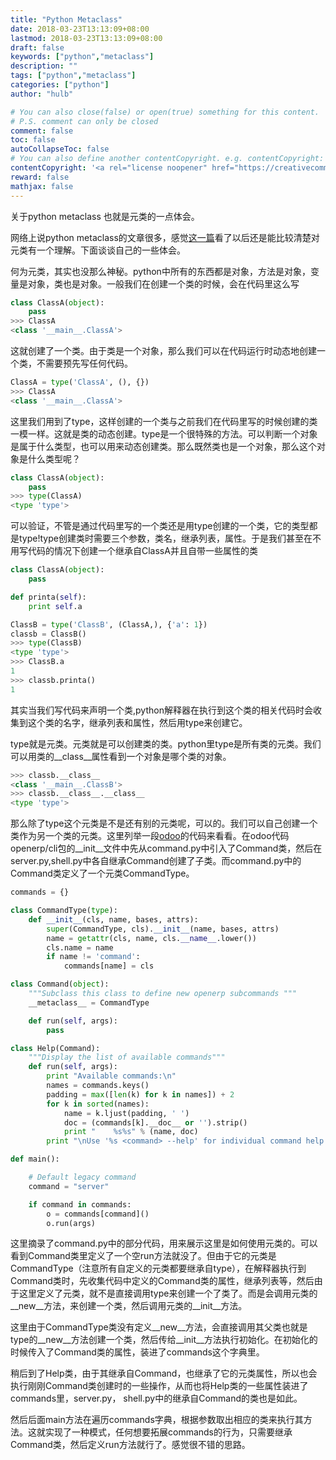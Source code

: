 ```yaml
---
title: "Python Metaclass"
date: 2018-03-23T13:13:09+08:00
lastmod: 2018-03-23T13:13:09+08:00
draft: false
keywords: ["python","metaclass"]
description: ""
tags: ["python","metaclass"]
categories: ["python"]
author: "hulb"

# You can also close(false) or open(true) something for this content.
# P.S. comment can only be closed
comment: false
toc: false
autoCollapseToc: false
# You can also define another contentCopyright. e.g. contentCopyright: "This is another copyright."
contentCopyright: '<a rel="license noopener" href="https://creativecommons.org/licenses/by-nc-nd/4.0/" target="_blank">CC BY-NC-ND 4.0</a>'
reward: false
mathjax: false
---
```

关于python metaclass 也就是元类的一点体会。
<!--more-->
网络上说python metaclass的文章很多，感觉[这一篇](http://blog.jobbole.com/21351/)看了以后还是能比较清楚对元类有一个理解。下面谈谈自己的一些体会。

何为元类，其实也没那么神秘。python中所有的东西都是对象，方法是对象，变量是对象，类也是对象。一般我们在创建一个类的时候，会在代码里这么写

```python
class ClassA(object):
    pass
>>> ClassA
<class '__main__.ClassA'>
```
这就创建了一个类。由于类是一个对象，那么我们可以在代码运行时动态地创建一个类，不需要预先写任何代码。

```python
ClassA = type('ClassA', (), {})
>>> ClassA
<class '__main__.ClassA'>
```
这里我们用到了type，这样创建的一个类与之前我们在代码里写的时候创建的类一模一样。这就是类的动态创建。type是一个很特殊的方法。可以判断一个对象是属于什么类型，也可以用来动态创建类。那么既然类也是一个对象，那么这个对象是什么类型呢？
```python
class ClassA(object):
    pass
>>> type(ClassA)
<type 'type'>
```
可以验证，不管是通过代码里写的一个类还是用type创建的一个类，它的类型都是type!type创建类时需要三个参数，类名，继承列表，属性。于是我们甚至在不用写代码的情况下创建一个继承自ClassA并且自带一些属性的类
```python
class ClassA(object):
    pass

def printa(self):
    print self.a

ClassB = type('ClassB', (ClassA,), {'a': 1})
classb = ClassB()
>>> type(ClassB)
<type 'type'>
>>> ClassB.a
1
>>> classb.printa()
1
```
其实当我们写代码来声明一个类,python解释器在执行到这个类的相关代码时会收集到这个类的名字，继承列表和属性，然后用type来创建它。

type就是元类。元类就是可以创建类的类。python里type是所有类的元类。我们可以用类的__class__属性看到一个对象是哪个类的对象。

```python
>>> classb.__class__
<class '__main__.ClassB'>
>>> classb.__class__.__class__
<type 'type'>
```
那么除了type这个元类是不是还有别的元类呢，可以的。我们可以自己创建一个类作为另一个类的元类。这里列举一段[odoo](https://github.com/odoo/odoo)的代码来看看。在odoo代码openerp/cli包的__init__文件中先从command.py中引入了Command类，然后在server.py,shell.py中各自继承Command创建了子类。而command.py中的Command类定义了一个元类CommandType。

```python
commands = {}

class CommandType(type):
    def __init__(cls, name, bases, attrs):
        super(CommandType, cls).__init__(name, bases, attrs)
        name = getattr(cls, name, cls.__name__.lower())
        cls.name = name
        if name != 'command':
            commands[name] = cls

class Command(object):
    """Subclass this class to define new openerp subcommands """
    __metaclass__ = CommandType

    def run(self, args):
        pass

class Help(Command):
    """Display the list of available commands"""
    def run(self, args):
        print "Available commands:\n"
        names = commands.keys()
        padding = max([len(k) for k in names]) + 2
        for k in sorted(names):
            name = k.ljust(padding, ' ')
            doc = (commands[k].__doc__ or '').strip()
            print "    %s%s" % (name, doc)
        print "\nUse '%s <command> --help' for individual command help." % sys.argv[0].split(os.path.sep)[-1]

def main():

    # Default legacy command
    command = "server"

    if command in commands:
        o = commands[command]()
        o.run(args)

```
这里摘录了command.py中的部分代码，用来展示这里是如何使用元类的。可以看到Command类里定义了一个空run方法就没了。但由于它的元类是CommandType（注意所有自定义的元类都要继承自type），在解释器执行到Command类时，先收集代码中定义的Command类的属性，继承列表等，然后由于这里定义了元类，就不是直接调用type来创建一个了类了。而是会调用元类的__new__方法，来创建一个类，然后调用元类的__init__方法。

这里由于CommandType类没有定义__new__方法，会直接调用其父类也就是type的__new__方法创建一个类，然后传给__init__方法执行初始化。在初始化的时候传入了Command类的属性，装进了commands这个字典里。

稍后到了Help类，由于其继承自Command，也继承了它的元类属性，所以也会执行刚刚Command类创建时的一些操作，从而也将Help类的一些属性装进了commands里，server.py， shell.py中的继承自Command的类也是如此。

然后后面main方法在遍历commands字典，根据参数取出相应的类来执行其方法。这就实现了一种模式，任何想要拓展commands的行为，只需要继承Command类，然后定义run方法就行了。感觉很不错的思路。